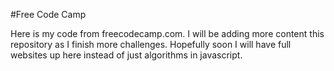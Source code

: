 #Free Code Camp

Here is my code from freecodecamp.com. I will be adding more content this repository as I finish more challenges. Hopefully soon I will have full websites up here instead
of just algorithms in javascript.
